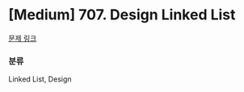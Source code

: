 # [Medium] 707. Design Linked List

[문제 링크](https://leetcode.com/problems/design-linked-list/description/) 

### 분류

Linked List, Design

